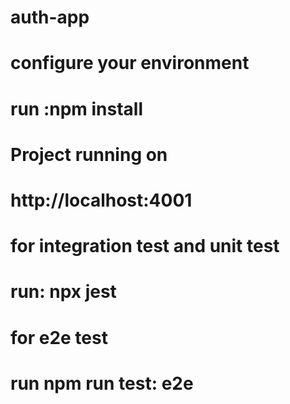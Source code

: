 # auth-app
# configure your environment

# run :npm install   
# Project running on 
# http://localhost:4001

# for integration test and unit test

# run: npx jest  

# for e2e test

# run npm run test: e2e

